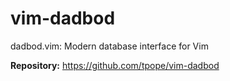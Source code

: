 # vim-dadbod

dadbod.vim: Modern database interface for Vim

**Repository:** <https://github.com/tpope/vim-dadbod>
